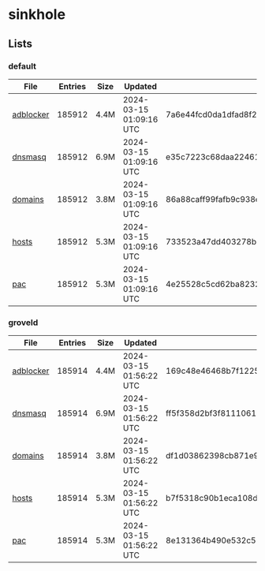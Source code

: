 # sinkhole

## Lists

### default

|File|Entries|Size|Updated|Hash|
|-|-|-|-|-|
|[adblocker](https://raw.githubusercontent.com/groveld/sinkhole/lists/default/adblocker.txt)|185912|4.4M|2024-03-15 01:09:16 UTC|7a6e44fcd0da1dfad8f23747e6522a84e1537cc8aad8d208bd891bd33521c4bd|
|[dnsmasq](https://raw.githubusercontent.com/groveld/sinkhole/lists/default/dnsmasq.txt)|185912|6.9M|2024-03-15 01:09:16 UTC|e35c7223c68daa22461396e3c9ab134d65089934a591a504c14c5603a21258a8|
|[domains](https://raw.githubusercontent.com/groveld/sinkhole/lists/default/domains.txt)|185912|3.8M|2024-03-15 01:09:16 UTC|86a88caff99fafb9c938e68e556100c2db1559911086e4a861466cf54cca91b8|
|[hosts](https://raw.githubusercontent.com/groveld/sinkhole/lists/default/hosts.txt)|185912|5.3M|2024-03-15 01:09:16 UTC|733523a47dd403278b74b2f944162cc712edb907f4ec31da423a54e25eb7c960|
|[pac](https://raw.githubusercontent.com/groveld/sinkhole/lists/default/pac.txt)|185912|5.3M|2024-03-15 01:09:16 UTC|4e25528c5cd62ba8232f658c35a47f276bef5a6bdeaa10d5cef41f3cae52259c|

### groveld

|File|Entries|Size|Updated|Hash|
|-|-|-|-|-|
|[adblocker](https://raw.githubusercontent.com/groveld/sinkhole/lists/groveld/adblocker.txt)|185914|4.4M|2024-03-15 01:56:22 UTC|169c48e46468b7f12250e238006cd4362fb244a512233f4c29782420031cfa78|
|[dnsmasq](https://raw.githubusercontent.com/groveld/sinkhole/lists/groveld/dnsmasq.txt)|185914|6.9M|2024-03-15 01:56:22 UTC|ff5f358d2bf3f81110619bab4436e88583dd0f1a3df3752e4d8d25fefd718d8b|
|[domains](https://raw.githubusercontent.com/groveld/sinkhole/lists/groveld/domains.txt)|185914|3.8M|2024-03-15 01:56:22 UTC|df1d03862398cb871e9c5d758bf0d933558771b728779e5d39630d0cf5444bd3|
|[hosts](https://raw.githubusercontent.com/groveld/sinkhole/lists/groveld/hosts.txt)|185914|5.3M|2024-03-15 01:56:22 UTC|b7f5318c90b1eca108d27391187a81f2d3d2c45d2a56beccd19132e11df889dd|
|[pac](https://raw.githubusercontent.com/groveld/sinkhole/lists/groveld/pac.txt)|185914|5.3M|2024-03-15 01:56:22 UTC|8e131364b490e532c51b23f59350bc3f01cf46b9d0de46ef4e951c895cc288fc|
